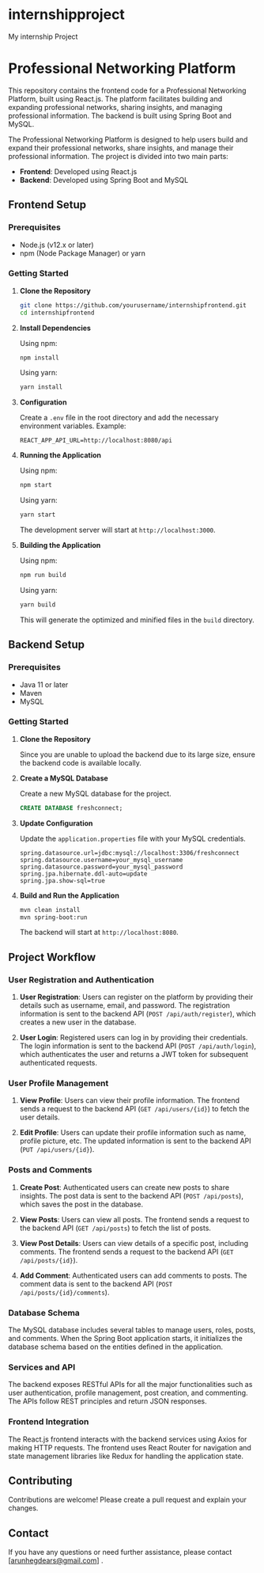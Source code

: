 # internshipproject
My internship Project

# Professional Networking Platform

This repository contains the frontend code for a Professional Networking Platform, built using React.js. The platform facilitates building and expanding professional networks, sharing insights, and managing professional information. The backend is built using Spring Boot and MySQL.


The Professional Networking Platform is designed to help users build and expand their professional networks, share insights, and manage their professional information. The project is divided into two main parts:

- **Frontend**: Developed using React.js
- **Backend**: Developed using Spring Boot and MySQL

## Frontend Setup

### Prerequisites

- Node.js (v12.x or later)
- npm (Node Package Manager) or yarn

### Getting Started

1. **Clone the Repository**

    ```bash
    git clone https://github.com/yourusername/internshipfrontend.git
    cd internshipfrontend
    ```

2. **Install Dependencies**

    Using npm:

    ```bash
    npm install
    ```

    Using yarn:

    ```bash
    yarn install
    ```

3. **Configuration**

    Create a `.env` file in the root directory and add the necessary environment variables. Example:

    ```
    REACT_APP_API_URL=http://localhost:8080/api
    ```

4. **Running the Application**

    Using npm:

    ```bash
    npm start
    ```

    Using yarn:

    ```bash
    yarn start
    ```

    The development server will start at `http://localhost:3000`.

5. **Building the Application**

    Using npm:

    ```bash
    npm run build
    ```

    Using yarn:

    ```bash
    yarn build
    ```

    This will generate the optimized and minified files in the `build` directory.

## Backend Setup

### Prerequisites

- Java 11 or later
- Maven
- MySQL

### Getting Started

1. **Clone the Repository**

    Since you are unable to upload the backend due to its large size, ensure the backend code is available locally.

2. **Create a MySQL Database**

    Create a new MySQL database for the project.

    ```sql
    CREATE DATABASE freshconnect;
    ```

3. **Update Configuration**

    Update the `application.properties` file with your MySQL credentials.

    ```properties
    spring.datasource.url=jdbc:mysql://localhost:3306/freshconnect
    spring.datasource.username=your_mysql_username
    spring.datasource.password=your_mysql_password
    spring.jpa.hibernate.ddl-auto=update
    spring.jpa.show-sql=true
    ```

4. **Build and Run the Application**

    ```bash
    mvn clean install
    mvn spring-boot:run
    ```

    The backend will start at `http://localhost:8080`.

## Project Workflow

### User Registration and Authentication

1. **User Registration**: Users can register on the platform by providing their details such as username, email, and password. The registration information is sent to the backend API (`POST /api/auth/register`), which creates a new user in the database.

2. **User Login**: Registered users can log in by providing their credentials. The login information is sent to the backend API (`POST /api/auth/login`), which authenticates the user and returns a JWT token for subsequent authenticated requests.

### User Profile Management

1. **View Profile**: Users can view their profile information. The frontend sends a request to the backend API (`GET /api/users/{id}`) to fetch the user details.
   
2. **Edit Profile**: Users can update their profile information such as name, profile picture, etc. The updated information is sent to the backend API (`PUT /api/users/{id}`).

### Posts and Comments

1. **Create Post**: Authenticated users can create new posts to share insights. The post data is sent to the backend API (`POST /api/posts`), which saves the post in the database.

2. **View Posts**: Users can view all posts. The frontend sends a request to the backend API (`GET /api/posts`) to fetch the list of posts.

3. **View Post Details**: Users can view details of a specific post, including comments. The frontend sends a request to the backend API (`GET /api/posts/{id}`).

4. **Add Comment**: Authenticated users can add comments to posts. The comment data is sent to the backend API (`POST /api/posts/{id}/comments`).

### Database Schema

The MySQL database includes several tables to manage users, roles, posts, and comments. When the Spring Boot application starts, it initializes the database schema based on the entities defined in the application.

### Services and API

The backend exposes RESTful APIs for all the major functionalities such as user authentication, profile management, post creation, and commenting. The APIs follow REST principles and return JSON responses.

### Frontend Integration

The React.js frontend interacts with the backend services using Axios for making HTTP requests. The frontend uses React Router for navigation and state management libraries like Redux for handling the application state.

## Contributing

Contributions are welcome! Please create a pull request and explain your changes.


## Contact

If you have any questions or need further assistance, please contact [arunhegdears@gmail.com] .
